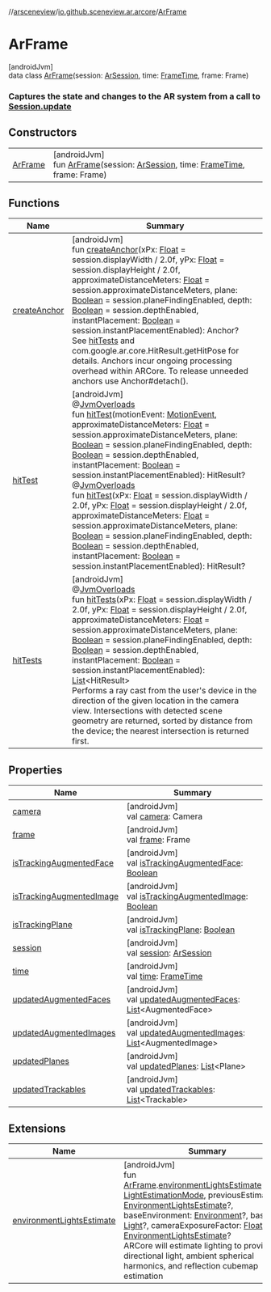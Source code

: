 //[arsceneview](../../../index.md)/[io.github.sceneview.ar.arcore](../index.md)/[ArFrame](index.md)

# ArFrame

[androidJvm]\
data class [ArFrame](index.md)(session: [ArSession](../-ar-session/index.md), time: [FrameTime](../../../../sceneview/sceneview/io.github.sceneview.utils/-frame-time/index.md), frame: Frame)

###  Captures the state and changes to the AR system from a call to [Session.update](../-ar-session/index.md#-765428480%2FFunctions%2F-58641720)

## Constructors

| | |
|---|---|
| [ArFrame](-ar-frame.md) | [androidJvm]<br>fun [ArFrame](-ar-frame.md)(session: [ArSession](../-ar-session/index.md), time: [FrameTime](../../../../sceneview/sceneview/io.github.sceneview.utils/-frame-time/index.md), frame: Frame) |

## Functions

| Name | Summary |
|---|---|
| [createAnchor](create-anchor.md) | [androidJvm]<br>fun [createAnchor](create-anchor.md)(xPx: [Float](https://kotlinlang.org/api/latest/jvm/stdlib/kotlin/-float/index.html) = session.displayWidth / 2.0f, yPx: [Float](https://kotlinlang.org/api/latest/jvm/stdlib/kotlin/-float/index.html) = session.displayHeight / 2.0f, approximateDistanceMeters: [Float](https://kotlinlang.org/api/latest/jvm/stdlib/kotlin/-float/index.html) = session.approximateDistanceMeters, plane: [Boolean](https://kotlinlang.org/api/latest/jvm/stdlib/kotlin/-boolean/index.html) = session.planeFindingEnabled, depth: [Boolean](https://kotlinlang.org/api/latest/jvm/stdlib/kotlin/-boolean/index.html) = session.depthEnabled, instantPlacement: [Boolean](https://kotlinlang.org/api/latest/jvm/stdlib/kotlin/-boolean/index.html) = session.instantPlacementEnabled): Anchor?<br>See [hitTests](hit-tests.md) and com.google.ar.core.HitResult.getHitPose for details. Anchors incur ongoing processing overhead within ARCore. To release unneeded anchors use Anchor#detach(). |
| [hitTest](hit-test.md) | [androidJvm]<br>@[JvmOverloads](https://kotlinlang.org/api/latest/jvm/stdlib/kotlin.jvm/-jvm-overloads/index.html)<br>fun [hitTest](hit-test.md)(motionEvent: [MotionEvent](https://developer.android.com/reference/kotlin/android/view/MotionEvent.html), approximateDistanceMeters: [Float](https://kotlinlang.org/api/latest/jvm/stdlib/kotlin/-float/index.html) = session.approximateDistanceMeters, plane: [Boolean](https://kotlinlang.org/api/latest/jvm/stdlib/kotlin/-boolean/index.html) = session.planeFindingEnabled, depth: [Boolean](https://kotlinlang.org/api/latest/jvm/stdlib/kotlin/-boolean/index.html) = session.depthEnabled, instantPlacement: [Boolean](https://kotlinlang.org/api/latest/jvm/stdlib/kotlin/-boolean/index.html) = session.instantPlacementEnabled): HitResult?<br>@[JvmOverloads](https://kotlinlang.org/api/latest/jvm/stdlib/kotlin.jvm/-jvm-overloads/index.html)<br>fun [hitTest](hit-test.md)(xPx: [Float](https://kotlinlang.org/api/latest/jvm/stdlib/kotlin/-float/index.html) = session.displayWidth / 2.0f, yPx: [Float](https://kotlinlang.org/api/latest/jvm/stdlib/kotlin/-float/index.html) = session.displayHeight / 2.0f, approximateDistanceMeters: [Float](https://kotlinlang.org/api/latest/jvm/stdlib/kotlin/-float/index.html) = session.approximateDistanceMeters, plane: [Boolean](https://kotlinlang.org/api/latest/jvm/stdlib/kotlin/-boolean/index.html) = session.planeFindingEnabled, depth: [Boolean](https://kotlinlang.org/api/latest/jvm/stdlib/kotlin/-boolean/index.html) = session.depthEnabled, instantPlacement: [Boolean](https://kotlinlang.org/api/latest/jvm/stdlib/kotlin/-boolean/index.html) = session.instantPlacementEnabled): HitResult? |
| [hitTests](hit-tests.md) | [androidJvm]<br>@[JvmOverloads](https://kotlinlang.org/api/latest/jvm/stdlib/kotlin.jvm/-jvm-overloads/index.html)<br>fun [hitTests](hit-tests.md)(xPx: [Float](https://kotlinlang.org/api/latest/jvm/stdlib/kotlin/-float/index.html) = session.displayWidth / 2.0f, yPx: [Float](https://kotlinlang.org/api/latest/jvm/stdlib/kotlin/-float/index.html) = session.displayHeight / 2.0f, approximateDistanceMeters: [Float](https://kotlinlang.org/api/latest/jvm/stdlib/kotlin/-float/index.html) = session.approximateDistanceMeters, plane: [Boolean](https://kotlinlang.org/api/latest/jvm/stdlib/kotlin/-boolean/index.html) = session.planeFindingEnabled, depth: [Boolean](https://kotlinlang.org/api/latest/jvm/stdlib/kotlin/-boolean/index.html) = session.depthEnabled, instantPlacement: [Boolean](https://kotlinlang.org/api/latest/jvm/stdlib/kotlin/-boolean/index.html) = session.instantPlacementEnabled): [List](https://kotlinlang.org/api/latest/jvm/stdlib/kotlin.collections/-list/index.html)&lt;HitResult&gt;<br>Performs a ray cast from the user's device in the direction of the given location in the camera view. Intersections with detected scene geometry are returned, sorted by distance from the device; the nearest intersection is returned first. |

## Properties

| Name | Summary |
|---|---|
| [camera](camera.md) | [androidJvm]<br>val [camera](camera.md): Camera |
| [frame](frame.md) | [androidJvm]<br>val [frame](frame.md): Frame |
| [isTrackingAugmentedFace](is-tracking-augmented-face.md) | [androidJvm]<br>val [isTrackingAugmentedFace](is-tracking-augmented-face.md): [Boolean](https://kotlinlang.org/api/latest/jvm/stdlib/kotlin/-boolean/index.html) |
| [isTrackingAugmentedImage](is-tracking-augmented-image.md) | [androidJvm]<br>val [isTrackingAugmentedImage](is-tracking-augmented-image.md): [Boolean](https://kotlinlang.org/api/latest/jvm/stdlib/kotlin/-boolean/index.html) |
| [isTrackingPlane](is-tracking-plane.md) | [androidJvm]<br>val [isTrackingPlane](is-tracking-plane.md): [Boolean](https://kotlinlang.org/api/latest/jvm/stdlib/kotlin/-boolean/index.html) |
| [session](session.md) | [androidJvm]<br>val [session](session.md): [ArSession](../-ar-session/index.md) |
| [time](time.md) | [androidJvm]<br>val [time](time.md): [FrameTime](../../../../sceneview/sceneview/io.github.sceneview.utils/-frame-time/index.md) |
| [updatedAugmentedFaces](updated-augmented-faces.md) | [androidJvm]<br>val [updatedAugmentedFaces](updated-augmented-faces.md): [List](https://kotlinlang.org/api/latest/jvm/stdlib/kotlin.collections/-list/index.html)&lt;AugmentedFace&gt; |
| [updatedAugmentedImages](updated-augmented-images.md) | [androidJvm]<br>val [updatedAugmentedImages](updated-augmented-images.md): [List](https://kotlinlang.org/api/latest/jvm/stdlib/kotlin.collections/-list/index.html)&lt;AugmentedImage&gt; |
| [updatedPlanes](updated-planes.md) | [androidJvm]<br>val [updatedPlanes](updated-planes.md): [List](https://kotlinlang.org/api/latest/jvm/stdlib/kotlin.collections/-list/index.html)&lt;Plane&gt; |
| [updatedTrackables](updated-trackables.md) | [androidJvm]<br>val [updatedTrackables](updated-trackables.md): [List](https://kotlinlang.org/api/latest/jvm/stdlib/kotlin.collections/-list/index.html)&lt;Trackable&gt; |

## Extensions

| Name | Summary |
|---|---|
| [environmentLightsEstimate](../environment-lights-estimate.md) | [androidJvm]<br>fun [ArFrame](index.md).[environmentLightsEstimate](../environment-lights-estimate.md)(config: [LightEstimationMode](../-light-estimation-mode/index.md), previousEstimate: [EnvironmentLightsEstimate](../-environment-lights-estimate/index.md)?, baseEnvironment: [Environment](../../../../sceneview/sceneview/io.github.sceneview.environment/-environment/index.md)?, baseLight: [Light](../../../../sceneview/io.github.sceneview.light/-light/index.md)?, cameraExposureFactor: [Float](https://kotlinlang.org/api/latest/jvm/stdlib/kotlin/-float/index.html)): [EnvironmentLightsEstimate](../-environment-lights-estimate/index.md)?<br>ARCore will estimate lighting to provide directional light, ambient spherical harmonics, and reflection cubemap estimation |
